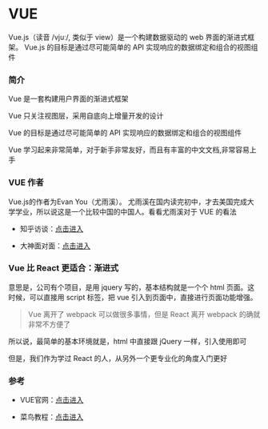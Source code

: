 # VUE

Vue.js（读音 /vjuː/, 类似于 view）是一个构建数据驱动的 web 界面的渐进式框架。
Vue.js 的目标是通过尽可能简单的 API 实现响应的数据绑定和组合的视图组件

### 简介

Vue 是一套构建用户界面的渐进式框架

Vue 只关注视图层，采用自底向上增量开发的设计

Vue 的目标是通过尽可能简单的 API 实现响应的数据绑定和组合的视图组件

Vue 学习起来非常简单，对于新手非常友好，而且有丰富的中文文档,非常容易上手


### VUE 作者

Vue.js的作者为Evan You（尤雨溪）。
尤雨溪在国内读完初中，才去美国完成大学学业，所以说这是一个比较中国的中国人。看看尤雨溪对于 VUE 的看法

 - 知乎访谈：[点击进入](https://mp.weixin.qq.com/s?__biz=MzA4NjE3MDg4OQ%3D%3D&mid=2650964658&idx=1&sn=20bffec66f8b45002addb417a51ea92d&chksm=843aeed4b34d67c216f167bef8a1fdf85cc9bc5059007666869909d31ab86a8bd9d005614e4e&mpshare=1&scene=1&srcid=06137IzUoM84mpRfbUu7tDb0)

 - 大神面对面：[点击进入](https://zhuanlan.zhihu.com/p/27205354)

### Vue 比 React 更适合：渐进式

意思是，公司有个项目，是用 jquery 写的，基本结构就是一个个 html 页面。这时候，可以直接用 script 标签，把 vue 引入到页面中，直接进行页面功能增强。

> Vue 离开了 webpack 可以做很多事情，但是 React 离开 webpack 的确就非常不方便了

所以说，最简单的基本环境就是，html 中直接跟 jQuery 一样，引入使用即可

但是，我们作为学过 React 的人，从另外一个更专业化的角度入门更好

### 参考

 - VUE官网：[点击进入](https://cn.vuejs.org/)

 - 菜鸟教程：[点击进入](http://www.runoob.com/vue2/vue-tutorial.html)
